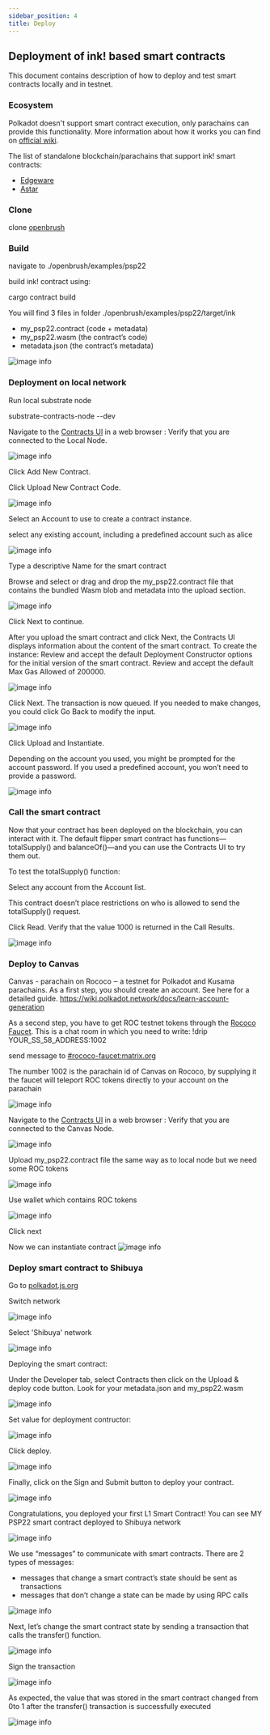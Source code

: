 ```yaml
---
sidebar_position: 4
title: Deploy
---
```


## Deployment of ink! based smart contracts

This document contains description of how to deploy and test smart contracts locally and in testnet.

### Ecosystem

Polkadot doesn't support smart contract execution, only parachains can provide this functionality. More information
about how it works you can find on [official wiki](https://wiki.polkadot.network/docs/en/build-smart-contracts).

The list of standalone blockchain/parachains that support ink! smart contracts:

* [Edgeware](https://edgewa.re)
* [Astar](https://astar.network/)

### Clone
clone [openbrush](https://github.com/Supercolony-net/openbrush-contracts.git)

### Build

navigate to ./openbrush/examples/psp22

build ink! contract using: 

cargo contract build

You will find 3 files in folder ./openbrush/examples/psp22/target/ink
  - my_psp22.contract (code + metadata)
  - my_psp22.wasm (the contract’s code)
  - metadata.json (the contract’s metadata) 

![image info](pictures/files.png)

### Deployment on local network

Run local substrate node

substrate-contracts-node --dev

Navigate to the [Contracts UI](https://paritytech.github.io/contracts-ui) in a web browser :
Verify that you are connected to the Local Node.

![image info](pictures/select-local-network.jpeg)

Click Add New Contract.

Click Upload New Contract Code.

![image info](pictures/add-new-contract.jpeg)

Select an Account to use to create a contract instance.

select any existing account, including a predefined account such as alice

![image info](pictures/set-instantiate-account.jpeg)

Type a descriptive Name for the smart contract

Browse and select or drag and drop the my_psp22.contract file that contains the bundled Wasm blob and metadata into the upload section.

![image info](pictures/upload-and-instantiate-contract.jpeg)

Click Next to continue.

After you upload the smart contract and click Next, the Contracts UI displays information about the content of the smart contract.
To create the instance:
Review and accept the default Deployment Constructor options for the initial version of the smart contract.
Review and accept the default Max Gas Allowed of 200000.

![image info](pictures/initialize-contract.jpeg)

Click Next.
The transaction is now queued. If you needed to make changes, you could click Go Back to modify the input.

![image info](pictures/upload.jpeg)

Click Upload and Instantiate.

Depending on the account you used, you might be prompted for the account password. If you used a predefined account, you won’t need to provide a password.

![image info](pictures/uploaded.jpeg)

### Call the smart contract
Now that your contract has been deployed on the blockchain, you can interact with it. The default flipper smart contract has  functions—totalSupply() and balanceOf()—and you can use the Contracts UI to try them out.

To test the totalSupply() function:

Select any account from the Account list.

This contract doesn’t place restrictions on who is allowed to send the totalSupply() request.

Click Read.
Verify that the value 1000 is returned in the Call Results.

![image info](pictures/read-total-supply.jpeg)

### Deploy to Canvas

Canvas - parachain on Rococo ‒ a testnet for Polkadot and Kusama parachains.
As a first step, you should create an account. See here for a detailed guide.
https://wiki.polkadot.network/docs/learn-account-generation

As a second step, you have to get ROC testnet tokens through the [Rococo Faucet](https://wiki.polkadot.network/docs/learn-DOT#getting-rococo-tokens). This is a chat room in which you need to write:
!drip YOUR_SS_58_ADDRESS:1002

send message to [#rococo-faucet:matrix.org](https://matrix.to/#/#rococo-faucet:matrix.org)

The number 1002 is the parachain id of Canvas on Rococo, by supplying it the faucet will teleport ROC tokens directly to your account on the parachain

![image info](pictures/supercolony-wallet-roc.jpeg)

Navigate to the [Contracts UI](https://paritytech.github.io/contracts-ui) in a web browser :
Verify that you are connected to the Canvas Node.

![image info](pictures/set-canvas-network.jpeg)

Upload my_psp22.contract file the same way as to local node
but we need some ROC tokens

![image info](pictures/storage-deposit-limit-exchausted.jpeg)

Use wallet which contains ROC tokens

![image info](pictures/select-wallet-with-roc.jpeg)

Click next

Now we can instantiate contract
![image info](pictures/the-instantiation-will-be-successful.jpeg)

### Deploy smart contract to Shibuya
Go to [polkadot.js.org](https://polkadot.js.org/apps/?rpc=wss%3A%2F%2Frpc.shibuya.astar.network#/explorer)

Switch network

![image info](pictures/switch-network.jpeg)

Select 'Shibuya' network

![image info](pictures/select-shibuya.jpeg)

Deploying the smart contract:

Under the Developer tab, select Contracts then click on the Upload & deploy code button. Look for your metadata.json and my_psp22.wasm

![image info](pictures/upload-deploy-code-to-shibuya.jpeg)

Set value for deployment contructor:

![image info](pictures/upload-deploy-code-to-shibuya-2.jpeg)

Click deploy.

![image info](pictures/shibuya-sign-and-submit.jpeg)

Finally, click on the Sign and Submit button to deploy your contract.

![image info](pictures/sign-the-transaction-deploy.jpeg)

Congratulations, you deployed your first L1 Smart Contract!
You can see MY PSP22 smart contract deployed to Shibuya network

![image info](pictures/shibuya-deployed-contract.jpeg)

We use “messages” to communicate with smart contracts. 
There are 2 types of messages:
- messages that change a smart contract’s state should be sent as transactions
- messages that don’t change a state can be made by using RPC calls

![image info](pictures/contract-messages.jpeg)

Next, let’s change the smart contract state by sending a transaction that calls the transfer() function.

![image info](pictures/call-contract-transfer.jpeg)

Sign the transaction

![image info](pictures/sign-transfer-trx.jpeg)

As expected, the value that was stored in the smart contract changed from 0to 1 after the transfer() transaction is successfully executed

![image info](pictures/read-balance-of.jpeg)












